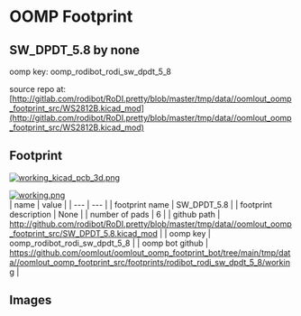 # OOMP Footprint  
## SW_DPDT_5.8  by none  
  
oomp key: oomp_rodibot_rodi_sw_dpdt_5_8  
  
source repo at: [http://gitlab.com/rodibot/RoDI.pretty/blob/master/tmp/data//oomlout_oomp_footprint_src/WS2812B.kicad_mod](http://gitlab.com/rodibot/RoDI.pretty/blob/master/tmp/data//oomlout_oomp_footprint_src/WS2812B.kicad_mod)  
## Footprint  
  
[![working_kicad_pcb_3d.png](working_kicad_pcb_3d_600.png)](working_kicad_pcb_3d.png)  
  
[![working.png](working_600.png)](working.png)  
| name | value | 
| --- | --- | 
| footprint name | SW_DPDT_5.8 | 
| footprint description | None | 
| number of pads | 6 | 
| github path | http://github.com/rodibot/RoDI.pretty/blob/master/tmp/data//oomlout_oomp_footprint_src/SW_DPDT_5.8.kicad_mod | 
| oomp key | oomp_rodibot_rodi_sw_dpdt_5_8 | 
| oomp bot github | https://github.com/oomlout/oomlout_oomp_footprint_bot/tree/main/tmp/data//oomlout_oomp_footprint_src/footprints/rodibot_rodi_sw_dpdt_5_8/working | 
## Images  
